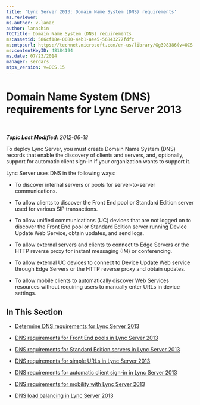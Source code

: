 ```yaml
---
title: 'Lync Server 2013: Domain Name System (DNS) requirements'
ms.reviewer: 
ms.author: v-lanac
author: lanachin
TOCTitle: Domain Name System (DNS) requirements
ms:assetid: 586cf18e-0080-4eb1-aee5-56843277fdfc
ms:mtpsurl: https://technet.microsoft.com/en-us/library/Gg398386(v=OCS.15)
ms:contentKeyID: 48184194
ms.date: 07/23/2014
manager: serdars
mtps_version: v=OCS.15
---
```


<div data-xmlns="http://www.w3.org/1999/xhtml">

<div class="topic" data-xmlns="http://www.w3.org/1999/xhtml" data-msxsl="urn:schemas-microsoft-com:xslt" data-cs="http://msdn.microsoft.com/en-us/">

<div data-asp="http://msdn2.microsoft.com/asp">

# Domain Name System (DNS) requirements for Lync Server 2013

</div>

<div id="mainSection">

<div id="mainBody">

<span> </span>

_**Topic Last Modified:** 2012-06-18_

To deploy Lync Server, you must create Domain Name System (DNS) records that enable the discovery of clients and servers, and, optionally, support for automatic client sign-in if your organization wants to support it.

Lync Server uses DNS in the following ways:

  - To discover internal servers or pools for server-to-server communications.

  - To allow clients to discover the Front End pool or Standard Edition server used for various SIP transactions.

  - To allow unified communications (UC) devices that are not logged on to discover the Front End pool or Standard Edition server running Device Update Web Service, obtain updates, and send logs.

  - To allow external servers and clients to connect to Edge Servers or the HTTP reverse proxy for instant messaging (IM) or conferencing.

  - To allow external UC devices to connect to Device Update Web service through Edge Servers or the HTTP reverse proxy and obtain updates.

  - To allow mobile clients to automatically discover Web Services resources without requiring users to manually enter URLs in device settings.

<div>

## In This Section

  - [Determine DNS requirements for Lync Server 2013](lync-server-2013-determine-dns-requirements.md)

  - [DNS requirements for Front End pools in Lync Server 2013](lync-server-2013-dns-requirements-for-front-end-pools.md)

  - [DNS requirements for Standard Edition servers in Lync Server 2013](lync-server-2013-dns-requirements-for-standard-edition-servers.md)

  - [DNS requirements for simple URLs in Lync Server 2013](lync-server-2013-dns-requirements-for-simple-urls.md)

  - [DNS requirements for automatic client sign-in in Lync Server 2013](lync-server-2013-dns-requirements-for-automatic-client-sign-in.md)

  - [DNS requirements for mobility with Lync Server 2013](lync-server-2013-dns-requirements-for-mobility.md)

  - [DNS load balancing in Lync Server 2013](lync-server-2013-dns-load-balancing.md)

</div>

</div>

<span> </span>

</div>

</div>

</div>

